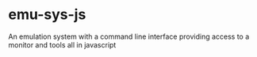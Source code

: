 # emu-sys-js
An emulation system with a command line interface providing access to a monitor and tools all in javascript
